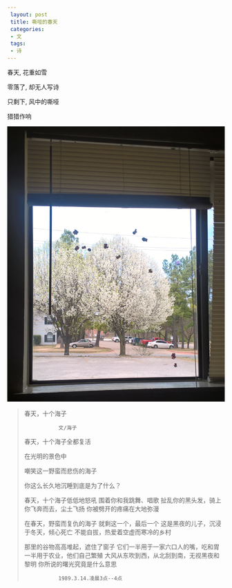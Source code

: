 ```yaml
---
 layout: post
 title: 嘶哑的春天
 categories:
 - 文
 tags:
 - 诗
---
```


春天, 花重如雪

零落了, 却无人写诗

只剩下, 风中的嘶哑

猎猎作响

![](/pic/2016/haizi.jpg)

> 春天，十个海子
>
>                文/海子
>
> 春天，十个海子全都复活
>
> 在光明的景色中
>
> 嘲笑这一野蛮而悲伤的海子
>
> 你这么长久地沉睡到底是为了什么？
>
> 春天，十个海子低低地怒吼
> 围着你和我跳舞、唱歌
> 扯乱你的黑头发，骑上你飞奔而去，尘土飞扬
> 你被劈开的疼痛在大地弥漫
>
> 在春天，野蛮而复仇的海子
> 就剩这一个，最后一个
> 这是黑夜的儿子，沉浸于冬天，倾心死亡
> 不能自拔，热爱着空虚而寒冷的乡村
>
> 那里的谷物高高堆起，遮住了窗子
> 它们一半用于一家六口人的嘴，吃和胃
> 一半用于农业，他们自己繁殖
> 大风从东吹到西，从北刮到南，无视黑夜和黎明
> 你所说的曙光究竟是什么意思
>
>                1989.3.14.凌晨3点--4点


